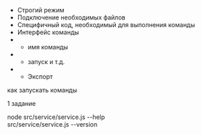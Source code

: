 - Строгий режим
- Подключение необходимых файлов
- Специфичный код, необходимый для выполнения команды
- Интерфейс команды
- - имя команды
- - запуск и т.д.
- - Экспорт


как запускать команды

1 задание

node src/service/service.js --help  
src/service/service.js --version
